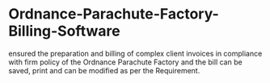 # Ordnance-Parachute-Factory-Billing-Software
ensured the preparation and billing of complex client invoices in compliance with firm policy of the Ordnance Parachute Factory and the bill can be saved, print and can be modified as per the Requirement.
